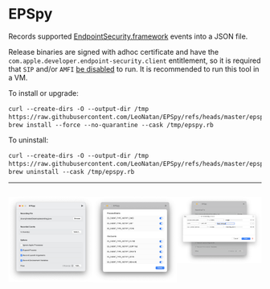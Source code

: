 # EPSpy

Records supported [EndpointSecurity.framework](https://developer.apple.com/documentation/endpointsecurity) events into a JSON file.

Release binaries are signed with adhoc certificate and have the `com.apple.developer.endpoint-security.client` entitlement, so it is required that `SIP` and/or `AMFI` [be disabled](https://gist.github.com/LeoNatan/b1cf77e1a0df2558f02631656e596408) to run. It is recommended to run this tool in a VM.

To install or upgrade:

```shell
curl --create-dirs -O --output-dir /tmp https://raw.githubusercontent.com/LeoNatan/EPSpy/refs/heads/master/epspy.rb
brew install --force --no-quarantine --cask /tmp/epspy.rb
```

To uninstall:

```shell
curl --create-dirs -O --output-dir /tmp https://raw.githubusercontent.com/LeoNatan/EPSpy/refs/heads/master/epspy.rb
brew uninstall --cask /tmp/epspy.rb
```



----


<div style="display: flex;" align="center">
<p><img src="./Screenshot1.png"/></p>
<p><img src="./Screenshot2.png"/></p>
<p><img src="./Screenshot3.png"/></p>
</div>
